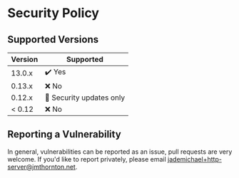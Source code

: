 # Security Policy

## Supported Versions

| Version | Supported |
|---------|------------------------|
| 13.0.x  | ✔️ Yes |
| 0.13.x  | ❌ No  |
| 0.12.x  | 🔐 Security updates only |
| < 0.12  | ❌ No |

## Reporting a Vulnerability

In general, vulnerabilities can be reported as an issue, pull requests are very welcome. If you'd like to report privately, please email jademichael+http-server@jmthornton.net.
